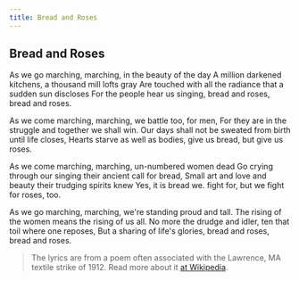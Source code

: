 ```yaml
---
title: Bread and Roses
---
```


## Bread and Roses

As we go marching, marching, in the beauty of the day
A million darkened kitchens, a thousand mill lofts gray
Are touched with all the radiance that a sudden sun discloses
For the people hear us singing, bread and roses, bread and roses.

As we come marching, marching, we battle too, for men,
For they are in the struggle and together we shall win.
Our days shall not be sweated from birth until life closes,
Hearts starve as well as bodies, give us bread, but give us roses.

As we come marching, marching, un-numbered women dead
Go crying through our singing their ancient call for bread,
Small art and love and beauty their trudging spirits knew
Yes, it is bread we. fight for, but we fight for roses, too.

As we go marching, marching, we're standing proud and tall.
The rising of the women means the rising of us all.
No more the drudge and idler, ten that toil where one reposes,
But a sharing of life's glories, bread and roses, bread and roses.

> The lyrics are from a poem often associated with the Lawrence, MA textile strike of 1912. Read more about it [at Wikipedia](https://en.wikipedia.org/wiki/Bread_and_Roses).

